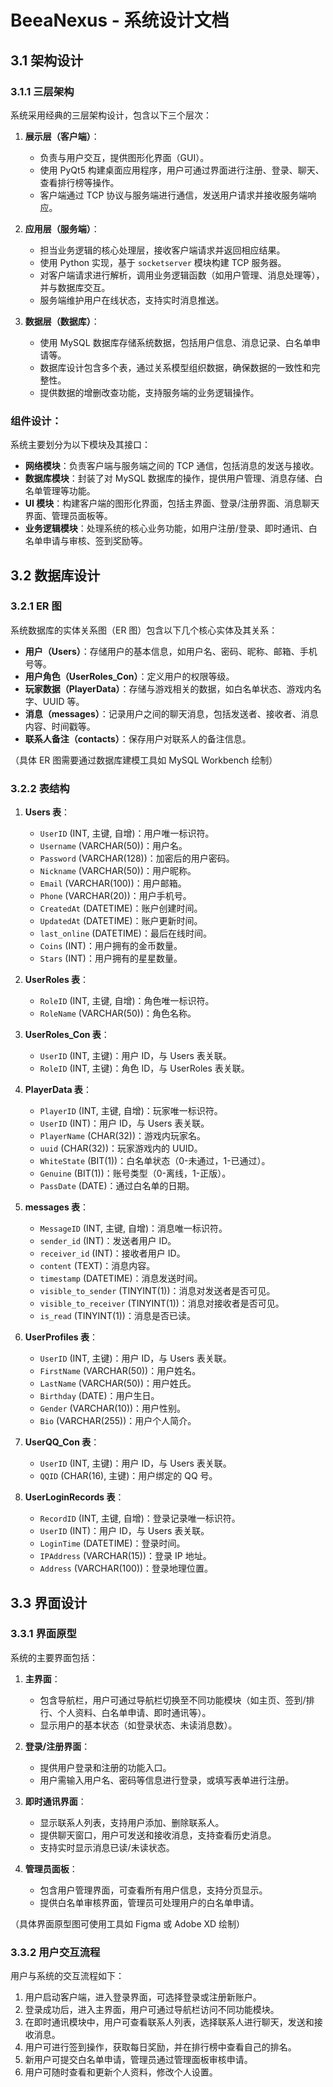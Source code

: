 # BeeaNexus - 系统设计文档

## 3.1 架构设计

### 3.1.1 三层架构
系统采用经典的三层架构设计，包含以下三个层次：

1. **展示层（客户端）**：
   - 负责与用户交互，提供图形化界面（GUI）。
   - 使用 PyQt5 构建桌面应用程序，用户可通过界面进行注册、登录、聊天、查看排行榜等操作。
   - 客户端通过 TCP 协议与服务端进行通信，发送用户请求并接收服务端响应。

2. **应用层（服务端）**：
   - 担当业务逻辑的核心处理层，接收客户端请求并返回相应结果。
   - 使用 Python 实现，基于 `socketserver` 模块构建 TCP 服务器。
   - 对客户端请求进行解析，调用业务逻辑函数（如用户管理、消息处理等），并与数据库交互。
   - 服务端维护用户在线状态，支持实时消息推送。

3. **数据层（数据库）**：
   - 使用 MySQL 数据库存储系统数据，包括用户信息、消息记录、白名单申请等。
   - 数据库设计包含多个表，通过关系模型组织数据，确保数据的一致性和完整性。
   - 提供数据的增删改查功能，支持服务端的业务逻辑操作。

### 组件设计：
系统主要划分为以下模块及其接口：
- **网络模块**：负责客户端与服务端之间的 TCP 通信，包括消息的发送与接收。
- **数据库模块**：封装了对 MySQL 数据库的操作，提供用户管理、消息存储、白名单管理等功能。
- **UI 模块**：构建客户端的图形化界面，包括主界面、登录/注册界面、消息聊天界面、管理员面板等。
- **业务逻辑模块**：处理系统的核心业务功能，如用户注册/登录、即时通讯、白名单申请与审核、签到奖励等。

## 3.2 数据库设计

### 3.2.1 ER 图
系统数据库的实体关系图（ER 图）包含以下几个核心实体及其关系：
- **用户（Users）**：存储用户的基本信息，如用户名、密码、昵称、邮箱、手机号等。
- **用户角色（UserRoles_Con）**：定义用户的权限等级。
- **玩家数据（PlayerData）**：存储与游戏相关的数据，如白名单状态、游戏内名字、UUID 等。
- **消息（messages）**：记录用户之间的聊天消息，包括发送者、接收者、消息内容、时间戳等。
- **联系人备注（contacts）**：保存用户对联系人的备注信息。

（具体 ER 图需要通过数据库建模工具如 MySQL Workbench 绘制）

### 3.2.2 表结构

1. **Users 表**：
   - `UserID` (INT, 主键, 自增)：用户唯一标识符。
   - `Username` (VARCHAR(50))：用户名。
   - `Password` (VARCHAR(128))：加密后的用户密码。
   - `Nickname` (VARCHAR(50))：用户昵称。
   - `Email` (VARCHAR(100))：用户邮箱。
   - `Phone` (VARCHAR(20))：用户手机号。
   - `CreatedAt` (DATETIME)：账户创建时间。
   - `UpdatedAt` (DATETIME)：账户更新时间。
   - `last_online` (DATETIME)：最后在线时间。
   - `Coins` (INT)：用户拥有的金币数量。
   - `Stars` (INT)：用户拥有的星星数量。

2. **UserRoles 表**：
   - `RoleID` (INT, 主键, 自增)：角色唯一标识符。
   - `RoleName` (VARCHAR(50))：角色名称。

3. **UserRoles_Con 表**：
   - `UserID` (INT, 主键)：用户 ID，与 Users 表关联。
   - `RoleID` (INT, 主键)：角色 ID，与 UserRoles 表关联。

4. **PlayerData 表**：
   - `PlayerID` (INT, 主键, 自增)：玩家唯一标识符。
   - `UserID` (INT)：用户 ID，与 Users 表关联。
   - `PlayerName` (CHAR(32))：游戏内玩家名。
   - `uuid` (CHAR(32))：玩家游戏内的 UUID。
   - `WhiteState` (BIT(1))：白名单状态（0-未通过，1-已通过）。
   - `Genuine` (BIT(1))：账号类型（0-离线，1-正版）。
   - `PassDate` (DATE)：通过白名单的日期。

5. **messages 表**：
   - `MessageID` (INT, 主键, 自增)：消息唯一标识符。
   - `sender_id` (INT)：发送者用户 ID。
   - `receiver_id` (INT)：接收者用户 ID。
   - `content` (TEXT)：消息内容。
   - `timestamp` (DATETIME)：消息发送时间。
   - `visible_to_sender` (TINYINT(1))：消息对发送者是否可见。
   - `visible_to_receiver` (TINYINT(1))：消息对接收者是否可见。
   - `is_read` (TINYINT(1))：消息是否已读。

6. **UserProfiles 表**：
   - `UserID` (INT, 主键)：用户 ID，与 Users 表关联。
   - `FirstName` (VARCHAR(50))：用户姓名。
   - `LastName` (VARCHAR(50))：用户姓氏。
   - `Birthday` (DATE)：用户生日。
   - `Gender` (VARCHAR(10))：用户性别。
   - `Bio` (VARCHAR(255))：用户个人简介。

7. **UserQQ_Con 表**：
   - `UserID` (INT, 主键)：用户 ID，与 Users 表关联。
   - `QQID` (CHAR(16), 主键)：用户绑定的 QQ 号。

8. **UserLoginRecords 表**：
   - `RecordID` (INT, 主键, 自增)：登录记录唯一标识符。
   - `UserID` (INT)：用户 ID，与 Users 表关联。
   - `LoginTime` (DATETIME)：登录时间。
   - `IPAddress` (VARCHAR(15))：登录 IP 地址。
   - `Address` (VARCHAR(100))：登录地理位置。

## 3.3 界面设计

### 3.3.1 界面原型
系统的主要界面包括：
1. **主界面**：
   - 包含导航栏，用户可通过导航栏切换至不同功能模块（如主页、签到/排行、个人资料、白名单申请、即时通讯等）。
   - 显示用户的基本状态（如登录状态、未读消息数）。

2. **登录/注册界面**：
   - 提供用户登录和注册的功能入口。
   - 用户需输入用户名、密码等信息进行登录，或填写表单进行注册。

3. **即时通讯界面**：
   - 显示联系人列表，支持用户添加、删除联系人。
   - 提供聊天窗口，用户可发送和接收消息，支持查看历史消息。
   - 支持实时显示消息已读/未读状态。

4. **管理员面板**：
   - 包含用户管理界面，可查看所有用户信息，支持分页显示。
   - 提供白名单审核界面，管理员可处理用户的白名单申请。

（具体界面原型图可使用工具如 Figma 或 Adobe XD 绘制）

### 3.3.2 用户交互流程
用户与系统的交互流程如下：
1. 用户启动客户端，进入登录界面，可选择登录或注册新账户。
2. 登录成功后，进入主界面，用户可通过导航栏访问不同功能模块。
3. 在即时通讯模块中，用户可查看联系人列表，选择联系人进行聊天，发送和接收消息。
4. 用户可进行签到操作，获取每日奖励，并在排行榜中查看自己的排名。
5. 新用户可提交白名单申请，管理员通过管理面板审核申请。
6. 用户可随时查看和更新个人资料，修改个人设置。